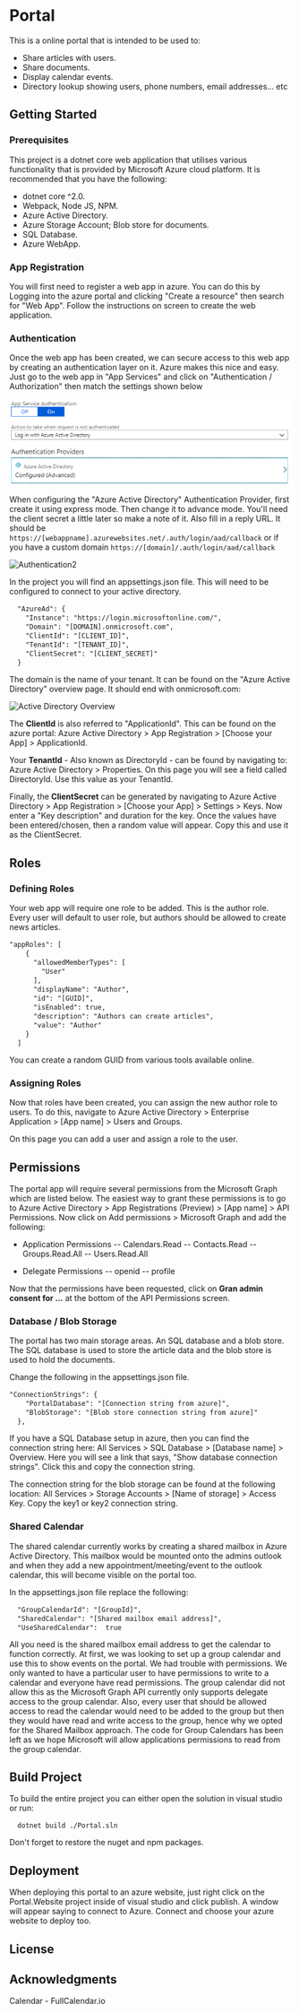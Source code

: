 # Portal

This is a online portal that is intended to be used to:
- Share articles with users.
- Share documents.
- Display calendar events.
- Directory lookup showing users, phone numbers, email addresses... etc

## Getting Started

### Prerequisites
This project is a dotnet core web application that utilises various functionality that is provided by Microsoft Azure cloud platform. It is recommended that you have the following:
- dotnet core ^2.0.
- Webpack, Node JS, NPM.
- Azure Active Directory.
- Azure Storage Account; Blob store for documents.
- SQL Database.
- Azure WebApp.

### App Registration
You will first need to register a web app in azure. You can do this by Logging into the azure portal and clicking "Create a resource" then search for "Web App". Follow the instructions on screen to create the web application.

### Authentication
Once the web app has been created, we can secure access to this web app by creating an authentication layer on it. Azure makes this nice and easy. Just go to the web app in "App Services" and click on "Authentication / Authorization" then match the settings shown below

![Authentication1](images/authorization1.png)

When configuring the "Azure Active Directory" Authentication Provider, first create it using express mode. Then change it to advance mode. You'll need the client secret a little later so make a note of it. Also fill in a reply URL. It should be ```https://[webappname].azurewebsites.net/.auth/login/aad/callback```
or if you have a custom domain
```https://[domain]/.auth/login/aad/callback```

![Authentication2](images/authorization2.png)


In the project you will find an appsettings.json file. This will need to be configured to connect to your active directory.

```
  "AzureAd": {
    "Instance": "https://login.microsoftonline.com/",
    "Domain": "[DOMAIN].onmicrosoft.com",
    "ClientId": "[CLIENT_ID]",
    "TenantId": "[TENANT_ID]",
    "ClientSecret": "[CLIENT_SECRET]"
  }
```
The domain is the name of your tenant. It can be found on the "Azure Active Directory" overview page. It should end with onmicrosoft.com:

![Active Directory Overview](images/activedirectoryoverview.png)

The **ClientId** is also referred to "ApplicationId". This can be found on the azure portal: Azure Active Directory > App Registration > [Choose your App] > ApplicationId.

Your **TenantId** - Also known as DirectoryId - can be found by navigating to: Azure Active Directory > Properties. On this page you will see a field called DirectoryId. Use this value as your TenantId.

Finally, the **ClientSecret** can be generated by navigating to Azure Active Directory > App Registration > [Choose your App] > Settings > Keys. Now enter a "Key description" and duration for the key. Once the values have been entered/chosen, then a random value will appear. Copy this and use it as the ClientSecret.


## Roles

### Defining Roles
Your web app will require one role to be added. This is the author role. Every user will default to user role, but authors should be allowed to create news articles.

```
"appRoles": [
    {
      "allowedMemberTypes": [
        "User"
      ],
      "displayName": "Author",
      "id": "[GUID]",
      "isEnabled": true,
      "description": "Authors can create articles",
      "value": "Author"
    }
  ]
```

You can create a random GUID from various tools available online.

### Assigning Roles

Now that roles have been created, you can assign the new author role to users. To do this, navigate to Azure Active Directory > Enterprise Application > [App name] > Users and Groups.

On this page you can add a user and assign a role to the user.

## Permissions
The portal app will require several permissions from the Microsoft Graph which are listed below. The easiest way to grant these permissions is to go to Azure Active Directory > App Registrations (Preview) > [App name] > API Permissions. Now click on Add permissions > Microsoft Graph and add the following:
- Application Permissions
-- Calendars.Read
-- Contacts.Read
-- Groups.Read.All
-- Users.Read.All

- Delegate Permissions
-- openid
-- profile

Now that the permissions have been requested, click on **Gran admin consent for ...** at the bottom of the API Permissions screen.

### Database / Blob Storage
The portal has two main storage areas. An SQL database and a blob store.
The SQL database is used to store the article data and the blob store is used to hold the documents.

Change the following in the appsettings.json file.
```
"ConnectionStrings": {
    "PortalDatabase": "[Connection string from azure]",
    "BlobStorage": "[Blob store connection string from azure]"
  },
```

If you have a SQL Database setup in azure, then you can find the connection string here: All Services > SQL Database > [Database name] > Overview.
Here you will see a link that says, "Show database connection strings". Click this and copy the connection string.

The connection string for the blob storage can be found at the following location: All Services > Storage Accounts > [Name of storage] > Access Key. Copy the key1 or key2 connection string.


### Shared Calendar
The shared calendar currently works by creating a shared mailbox in Azure Active Directory. This mailbox would be mounted onto the admins outlook and when they add a new appointment/meeting/event to the outlook calendar, this will become visible on the portal too.

In the appsettings.json file replace the following:
```
  "GroupCalendarId": "[GroupId]",
  "SharedCalendar": "[Shared mailbox email address]",
  "UseSharedCalendar":  true 
```
All you need is the shared mailbox email address to get the calendar to function correctly.
At first, we was looking to set up a group calendar and use this to show events on the portal. We had trouble with permissions. We only wanted to have a particular user to have permissions to write to a calendar and everyone have read permissions. The group calendar did not allow this as the Microsoft Graph API currently only supports delegate access to the group calendar. Also, every user that should be allowed access to read the calendar would need to be added to the group but then they would have read and write access to the group, hence why we opted for the Shared Mailbox approach. The code for Group Calendars has been left as we hope Microsoft will allow applications permissions to read from the group calendar.

## Build Project
To build the entire project you can either open the solution in visual studio or run:
```
  dotnet build ./Portal.sln
```

Don't forget to restore the nuget and npm packages.

## Deployment

When deploying this portal to an azure website, just right click on the Portal.Website project inside of visual studio and click publish. A window will appear saying to connect to Azure. Connect and choose your azure website to deploy too.

## License

## Acknowledgments
Calendar - FullCalendar.io
